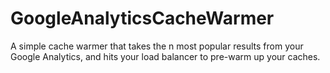 GoogleAnalyticsCacheWarmer
==========================

A simple cache warmer that takes the n most popular results from your Google Analytics, and hits your load balancer to pre-warm up your caches.
